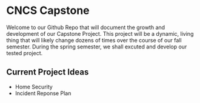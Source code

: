 # CNCS Capstone
Welcome to our Github Repo that will document the growth and development of our Capstone Project. This project will be a dynamic, living thing that will likely change dozens of times over the course of our fall semester. During the spring semester, we shall excuted and develop our tested project.

## Current Project Ideas
* Home Security
* Incident Reponse Plan

